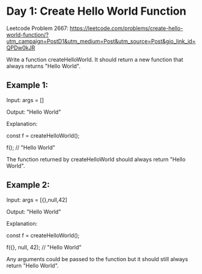 # Day 1: Create Hello World Function

Leetcode Problem 2667: https://leetcode.com/problems/create-hello-world-function/?utm_campaign=PostD1&utm_medium=Post&utm_source=Post&gio_link_id=QPDw0kJR

Write a function createHelloWorld. It should return a new function that always returns "Hello World".
 

## Example 1:

Input: args = []

Output: "Hello World"

Explanation:

const f = createHelloWorld();

f(); // "Hello World"

The function returned by createHelloWorld should always return "Hello World".

## Example 2:

Input: args = [{},null,42]

Output: "Hello World"

Explanation:

const f = createHelloWorld();

f({}, null, 42); // "Hello World"

Any arguments could be passed to the function but it should still always return "Hello World".